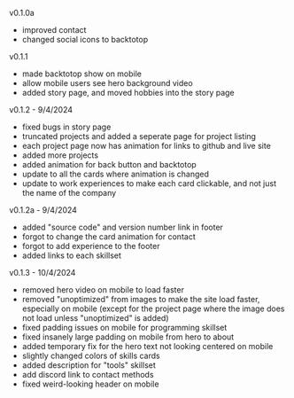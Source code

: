 v0.1.0a
- improved contact
- changed social icons to backtotop

v0.1.1
- made backtotop show on mobile
- allow mobile users see hero background video
- added story page, and moved hobbies into the story page

v0.1.2 - 9/4/2024
- fixed bugs in story page
- truncated projects and added a seperate page for project listing
- each project page now has animation for links to github and live site
- added more projects
- added animation for back button and backtotop
- update to all the cards where animation is changed
- update to work experiences to make each card clickable, and not just the name of the company

v0.1.2a - 9/4/2024
- added "source code" and version number link in footer
- forgot to change the card animation for contact
- forgot to add experience to the footer
- added links to each skillset

v0.1.3 - 10/4/2024
- removed hero video on mobile to load faster
- removed "unoptimized" from images to make the site load faster, especially on mobile (except for the project page where the image does not load unless "unoptimized" is added)
- fixed padding issues on mobile for programming skillset
- fixed insanely large padding on mobile from hero to about
- added temporary fix for the hero text not looking centered on mobile
- slightly changed colors of skills cards
- added description for "tools" skillset
- add discord link to contact methods
- fixed weird-looking header on mobile
